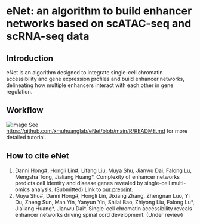 # eNet: an algorithm to build enhancer networks based on scATAC-seq and scRNA-seq data
## Introduction
eNet is an algorithm designed to integrate single-cell chromatin accessibility and gene expression profiles and build enhancer networks, delineating how multiple enhancers interact with each other in gene regulation. 

## Workflow
![image](https://user-images.githubusercontent.com/95668602/168198245-f0fe872f-a1f7-4389-8abe-f50d6c94e7f4.png)
See https://github.com/xmuhuanglab/eNet/blob/main/R/README.md for more detailed tutorial.

## How to cite eNet
1. Danni Hong#, Hongli Lin#, Lifang Liu, Muya Shu, Jianwu Dai, Falong Lu, Mengsha Tong, Jialiang Huang*. Complexity of enhancer networks predicts cell identity and disease genes revealed by single-cell multi-omics analysis. (Submitted)         Link to [our preprint](https://doi.org/10.1101/2022.05.20.492770).
2. Muya Shu#, Danni Hong#, Hongli Lin, Jixiang Zhang, Zhengnan Luo, Yi Du, Zheng Sun, Man Yin, Yanyun Yin, Shilai Bao, Zhiyong Liu, Falong Lu*, Jialiang Huang*, Jianwu Dai*. Single-cell chromatin accessibility reveals enhancer networks driving spinal cord development. (Under review)
